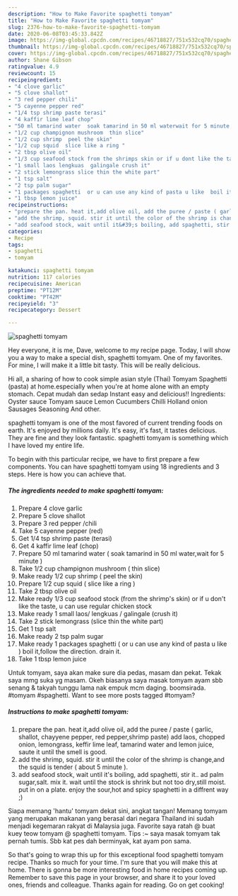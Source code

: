 ```yaml
---
description: "How to Make Favorite spaghetti tomyam"
title: "How to Make Favorite spaghetti tomyam"
slug: 2376-how-to-make-favorite-spaghetti-tomyam
date: 2020-06-08T03:45:33.842Z
image: https://img-global.cpcdn.com/recipes/46718827/751x532cq70/spaghetti-tomyam-recipe-main-photo.jpg
thumbnail: https://img-global.cpcdn.com/recipes/46718827/751x532cq70/spaghetti-tomyam-recipe-main-photo.jpg
cover: https://img-global.cpcdn.com/recipes/46718827/751x532cq70/spaghetti-tomyam-recipe-main-photo.jpg
author: Shane Gibson
ratingvalue: 4.9
reviewcount: 15
recipeingredient:
- "4 clove garlic"
- "5 clove shallot"
- "3 red pepper chili"
- "5 cayenne pepper red"
- "1/4 tsp shrimp paste terasi"
- "4 kaffir lime leaf chop"
- "50 ml tamarind water  soak tamarind in 50 ml waterwait for 5 minute "
- "1/2 cup champignon mushroom  thin slice"
- "1/2 cup shrimp  peel the skin"
- "1/2 cup squid  slice like a ring "
- "2 tbsp olive oil"
- "1/3 cup seafood stock from the shrimps skin or if u dont like the taste u can use regular chicken stock"
- "1 small laos lengkuas  galingale crush it"
- "2 stick lemongrass slice thin the white part"
- "1 tsp salt"
- "2 tsp palm sugar"
- "1 packages spaghetti  or u can use any kind of pasta u like  boil itfollow the direction drain it"
- "1 tbsp lemon juice"
recipeinstructions:
- "prepare the pan. heat it,add olive oil, add the puree / paste ( garlic, shallot, chayyene pepper, red pepper,shrimp paste) add laos, chopped onion,  lemongrass, keffir lime leaf, tamarind water and lemon juice, saute it until the smell is good."
- "add the shrimp, squid. stir it until the color of the shrimp is change,and the squid is tender ( about 5 minute )."
- "add seafood stock, wait until it&#39;s boiling, add spaghetti, stir it.. ad palm sugar,salt. mix it. wait until the stock is shrink but not too dry,still moist. put in on a plate. enjoy the sour,hot and spicy spaghetti in a diffrent way ;)"
categories:
- Recipe
tags:
- spaghetti
- tomyam

katakunci: spaghetti tomyam 
nutrition: 117 calories
recipecuisine: American
preptime: "PT12M"
cooktime: "PT42M"
recipeyield: "3"
recipecategory: Dessert

---
```



![spaghetti tomyam](https://img-global.cpcdn.com/recipes/46718827/751x532cq70/spaghetti-tomyam-recipe-main-photo.jpg)

Hey everyone, it is me, Dave, welcome to my recipe page. Today, I will show you a way to make a special dish, spaghetti tomyam. One of my favorites. For mine, I will make it a little bit tasty. This will be really delicious.

Hi all, a sharing of how to cook simple asian style (Thai) Tomyam Spaghetti (pasta) at home.especially when you&#39;re at home alone with an empty stomach. Cepat mudah dan sedap Instant easy and delicious!! Ingredients: Oyster sauce Tomyam sauce Lemon Cucumbers Chilli Holland onion Sausages Seasoning And other.

spaghetti tomyam is one of the most favored of current trending foods on earth. It's enjoyed by millions daily. It's easy, it's fast, it tastes delicious. They are fine and they look fantastic. spaghetti tomyam is something which I have loved my entire life.


To begin with this particular recipe, we have to first prepare a few components. You can have spaghetti tomyam using 18 ingredients and 3 steps. Here is how you can achieve that.

<!--inarticleads1-->

##### The ingredients needed to make spaghetti tomyam:

1. Prepare 4 clove garlic
1. Prepare 5 clove shallot
1. Prepare 3 red pepper /chili
1. Take 5 cayenne pepper (red)
1. Get 1/4 tsp shrimp paste (terasi)
1. Get 4 kaffir lime leaf (chop)
1. Prepare 50 ml tamarind water ( soak tamarind in 50 ml water,wait for 5 minute )
1. Take 1/2 cup champignon mushroom ( thin slice)
1. Make ready 1/2 cup shrimp ( peel the skin)
1. Prepare 1/2 cup squid ( slice like a ring )
1. Take 2 tbsp olive oil
1. Make ready 1/3 cup seafood stock (from the shrimp&#39;s skin) or if u don&#39;t like the taste, u can use regular chicken stock
1. Make ready 1 small laos/ lengkuas / galingale (crush it)
1. Take 2 stick lemongrass (slice thin the white part)
1. Get 1 tsp salt
1. Make ready 2 tsp palm sugar
1. Make ready 1 packages spaghetti ( or u can use any kind of pasta u like ) boil it,follow the direction. drain it.
1. Take 1 tbsp lemon juice


Untuk tomyam, saya akan make sure dia pedas, masam dan pekat. Tekak saya mmg suka yg masam. Okeh biasanya saya masak tomyam ayam sbb senang &amp; takyah tunggu lama nak empuk mcm daging. boomsirada. #tomyam #spaghetti. Want to see more posts tagged #tomyam? 

<!--inarticleads2-->

##### Instructions to make spaghetti tomyam:

1. prepare the pan. heat it,add olive oil, add the puree / paste ( garlic, shallot, chayyene pepper, red pepper,shrimp paste) add laos, chopped onion,  lemongrass, keffir lime leaf, tamarind water and lemon juice, saute it until the smell is good.
1. add the shrimp, squid. stir it until the color of the shrimp is change,and the squid is tender ( about 5 minute ).
1. add seafood stock, wait until it&#39;s boiling, add spaghetti, stir it.. ad palm sugar,salt. mix it. wait until the stock is shrink but not too dry,still moist. put in on a plate. enjoy the sour,hot and spicy spaghetti in a diffrent way ;)


Siapa memang &#39;hantu&#39; tomyam dekat sini, angkat tangan! Memang tomyam yang merupakan makanan yang berasal dari negara Thailand ini sudah menjadi kegemaran rakyat di Malaysia juga. Favorite saya ratah @ buat kuey teow tomyam @ spaghetti tomyam. Tips :~ saya masak tomyam tak pernah tumis. Sbb kat pes dah berminyak, kat ayam pon sama. 

So that's going to wrap this up for this exceptional food spaghetti tomyam recipe. Thanks so much for your time. I'm sure that you will make this at home. There is gonna be more interesting food in home recipes coming up. Remember to save this page in your browser, and share it to your loved ones, friends and colleague. Thanks again for reading. Go on get cooking!
